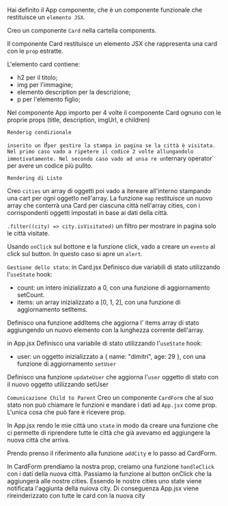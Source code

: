 Hai definito il App componente, che è un componente funzionale che restituisce un `elemento JSX`.

Creo un componente `Card` nella cartella components.

Il componente Card restituisce un elemento JSX che rappresenta una card con le `prop` estratte. 

L'elemento card contiene:
- h2 per il titolo;
- img per l'immagine;
- elemento description per la descrizione;
- p per l'elemento figlio;

Nel componente App importo per 4 volte il componente Card ognuno con le proprie props (title, description, imgUrl, e children)

`Renderig condizionale`<br>

`inserito un `if` per gestire la stampa in pagina se la città è visitata.
Nel primo caso vado a ripetere il codice 2 volte allungandolo immotivatamente.
Nel secondo caso vado ad unsa re un `ternary operator` per avere un codice più pulito.

`Rendering di Liste`<br>

Creo `cities` un array di oggetti poi vado a itereare all'interno stampando una cart per ogni oggetto nell'array.
La funzione `map` restituisce un nuovo array che conterrà una Card per ciascuna città nell'array cities, con i corrispondenti oggetti impostati in base ai dati della città.

`.filter((city) => city.isVisitated)`  un filtro per mostrare in pagina solo le città visitate.

Usando `onClick` sul bottone e la funzione click, vado a creare un `evento` al click sul button.
In questo caso si apre un `alert`.

`Gestione dello stato`:
in Card.jsx
Definisco due variabili di stato utilizzando l'`useState` hook:
- count: un intero inizializzato a 0, con una funzione di aggiornamento setCount.
- items: un array inizializzato a [0, 1, 2], con una funzione di aggiornamento setItems.

Definisco una funzione addItems che aggiorna l' items array di stato aggiungendo un nuovo elemento con la lunghezza corrente dell'array.

in App.jsx
Definisco una variabile di stato utilizzando l'`useState` hook:
- user: un oggetto inizializzato a { name: "dimitri", age: 29 }, con una funzione di aggiornamento `setUser` 

Definisco una funzione `updateUser` che aggiorna l'`user` oggetto di stato con il nuovo oggetto utilizzando setUser

`Comunicazione Child to Parent`
Creo un componente `CardForm` che al suo stato non può chiamare le funzioni e mandare i dati ad `App.jsx` come prop.
L'unica cosa che può fare è ricevere prop.

In App.jsx rendo le mie città uno `state` in modo da creare una funzione che ci permette di riprendere tutte le città che già avevamo ed aggiungere la nuova città che arriva.

Prendo prenso il riferimento alla funzione `addCity` e lo passo ad CardForm.

In CardForm
prendiamo la nostra prop,
creiamo una funzione `handleClick` con i dati della nuova città.
Passiamo la funzione al button onClick che la aggiungerà alle nostre cities.
Essendo le nostre cities uno state viene notificata l'aggiunta della nuiova city.
Di conseguenza App.jsx viene rireinderizzato con tutte le card  con la nuova city

